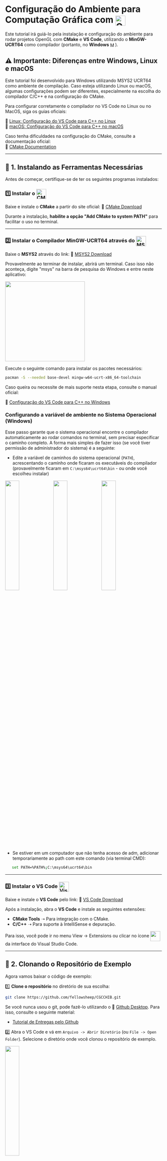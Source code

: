 # Configuração do Ambiente para Computação Gráfica com <img src="https://github.com/user-attachments/assets/db96047c-5e1a-4656-a3af-ee3432f9f35a" alt="OpenGL Logo" height="32" style="vertical-align: middle;" />

Este tutorial irá guiá-lo pela instalação e configuração do ambiente para rodar projetos OpenGL com **CMake** e **VS Code**, utilizando o **MinGW-UCRT64** como compilador (portanto, no **Windows** <img src="https://github.com/user-attachments/assets/ad835449-5f61-4907-a116-b9ced2c8e30d" alt="MS Windows Logo" height="16" style="vertical-align: middle;" />).

## ⚠️ Importante: Diferenças entre Windows, Linux e macOS

Este tutorial foi desenvolvido para Windows utilizando MSYS2 UCRT64 como ambiente de compilação. Caso esteja utilizando Linux ou macOS, algumas configurações podem ser diferentes, especialmente na escolha do compilador C/C++ e na configuração do CMake.

Para configurar corretamente o compilador no VS Code no Linux ou no MacOS, siga os guias oficiais:

🔗 [Linux: Configuração do VS Code para C++ no Linux](https://code.visualstudio.com/docs/cpp/config-linux)  
🔗 [macOS: Configuração do VS Code para C++ no macOS](https://code.visualstudio.com/docs/cpp/config-clang-mac)  

Caso tenha dificuldades na configuração do CMake, consulte a documentação oficial:  
🔗 [CMake Documentation](https://cmake.org/documentation/)

---

## 📌 1. Instalando as Ferramentas Necessárias

Antes de começar, certifique-se de ter os seguintes programas instalados:

### 1️⃣ Instalar o <img src="https://github.com/user-attachments/assets/5e9c8078-53b0-4497-bbf2-1f379293aa60" alt="CMake Logo" height="32" style="vertical-align: middle;" />

Baixe e instale o **CMake** a partir do site oficial:
🔗 [CMake Download](https://cmake.org/download/)

Durante a instalação, **habilite a opção "Add CMake to system PATH"** para facilitar o uso no terminal.

---

### 2️⃣ Instalar o Compilador MinGW-UCRT64 através do <img src="https://github.com/user-attachments/assets/a473c44b-1fe1-4399-911a-d921225f53a6" alt="MSYS2 Logo" width="32" style="vertical-align: middle;" />


Baixe o **MSYS2** através do link:
🔗 [MSYS2 Download](https://www.msys2.org/)

Provavelmente ao terminar de instalar, abrirá um terminal. Caso isso não aconteça, digite "msys" na barra de pesquisa do Windows e entre neste aplicativo:

 <img src="https://github.com/user-attachments/assets/8d5603b3-6338-4235-9775-6aeaa900da7d" alt="" width="256" align="middle"/>

Execute o seguinte comando para instalar os pacotes necessários:

```sh
pacman -S --needed base-devel mingw-w64-ucrt-x86_64-toolchain
```

Caso queira ou necessite de mais suporte nesta etapa, consulte o manual oficial:

🔗 [Configuração do VS Code para C++ no Windows](https://code.visualstudio.com/docs/cpp/config-mingw)

### Configurando a variável de ambiente no Sistema Operacional (Windows)

Esse passo garante que o sistema operacional encontre o compilador automaticamente ao rodar comandos no terminal, sem precisar especificar o caminho completo. A forma mais simples de fazer isso (se você tiver permissão de administrador do sistema) é a seguinte:

 - Edite a variável de caminhos do sistema operacional (`PATH`), acrescentando o caminho onde ficaram os executáveis do compilador (provavelmente ficaram em `C:\msys64\ucrt64\bin` - ou onde você escolheu instalar)

<img src="https://github.com/user-attachments/assets/645846a5-38e2-4a26-a307-a961afb80116" alt="" style="width:30%; height:auto;" align="middle"/>
<img src="https://github.com/user-attachments/assets/89bc66d1-c269-45ac-9f5f-e528325a9e95" alt="" style="width:30%; height:auto;" align="middle"/>
<img src="https://github.com/user-attachments/assets/25c305fa-239c-4119-afd3-20d8dbf318e6" alt="" style="width:30%; height:auto;" align="middle"/>

 - Se estiver em um computador que não tenha acesso de adm, adicionar temporariamente ao path com este comando (via terminal CMD): 
```sh
   set PATH=%PATH%;C:\msys64\ucrt64\bin
```
---

### 3️⃣ Instalar o VS Code <img src="https://github.com/user-attachments/assets/0b0e314b-8910-4311-b862-8f4c2e012d33" alt="Visual Studio Code Logo" width="32" style="vertical-align: middle;" />

Baixe e instale o **VS Code** pelo link:
🔗 [VS Code Download](https://code.visualstudio.com/)

Após a instalação, abra o **VS Code** e instale as seguintes extensões:

- **CMake Tools** ➝ Para integração com o CMake.
- **C/C++** ➝ Para suporte à IntelliSense e depuração.
  
Para isso, você pode ir no menu View -> Extensions ou clicar no ícone <img src="https://github.com/user-attachments/assets/ce6873db-1dbb-4a74-887f-4ea90f90dfc4" alt="" width="32" style="vertical-align: middle;" /> da interface do Visual Studio Code.

---

## 📌 2. Clonando o Repositório de Exemplo

Agora vamos baixar o código de exemplo:

1️⃣ **Clone o repositório** no diretório de sua escolha:

```sh
git clone https://github.com/fellowsheep/CGCCHIB.git
```
Se você nunca usou o git, pode fazê-lo utilizando o 🔗 [Github Desktop](https://desktop.github.com/download/). Para isso, consulte o seguinte material:
- [Tutorial de Entregas pelo Github](TutorialEntregasGithub.pdf)

2️⃣ Abra o VS Code e vá em `Arquivo -> Abrir Diretório` (ou `File -> Open Folder`). Selecione o diretório onde você clonou o repositório de exemplo.

<img src="https://github.com/user-attachments/assets/501ad8f1-30cc-44b0-bec0-8ef650a79998" alt="" style="width:30%; height:auto;" align="middle"/>

⚠️ É muito importante entrar no diretório do projeto pelo comando `Open Folder`. Caso contrário, o VS Code não reconhece o diretório `${workspaceFolder}`, o que poderá causar problemas no passo de compilação.

---

## 📌 3. Configurando o CMake no VS Code

1️⃣ No VS Code, pressione `Ctrl + Shift + P` e procure por `CMake: Scan for kit`

<img src="https://github.com/user-attachments/assets/93417f3a-6fc3-448c-bb73-1cc3a33ab199" alt="" style="width:40%; height:auto;" align="middle"/>

2️⃣ Logo após, pressione novamente `Ctrl + Shift + P` e procure por `CMake: Select a Kit`.  

3️⃣ **Selecione o compilador correto**:
   - Escolha `GCC for MSYS2 UCRT64` (ou similar, conforme sua instalação)
     
     <img src="https://github.com/user-attachments/assets/618655d3-253a-4d99-a6c0-e241c45a5c0c" alt="" style="width:40%; height:auto;" align="middle"/>

4️⃣ Este passo costuma acontecer automaticamente. Mas caso não ocorra nada após selecionar o kit, pressione `Ctrl + Shift + P` e execute `CMake: Configure`
   - Isso fará o **CMake detectar o compilador correto e preparar o projeto**. Espera-se que, após esta etapa, tenha-se uma saída similar a esta no terminal do VS Studio Code:
  
   <img src="https://github.com/user-attachments/assets/ca3bc7f1-5115-48d2-9f39-6a236e18f9b3" alt="" style="width:50%; height:auto;" align="middle"/>

## 📌 4. Compilando e Executando o Projeto

Da mesma forma que o **CMake: Configure** pode executar automaticamente, a compilação pode ocorrer em sequência também de forma automática.
Caso não ocorra ou você pretenda compilar novamente:

1️⃣ Pressione `Ctrl + Shift + P` e execute `CMake: Build`
   - Ou rode manualmente no terminal:

   ```sh
   cd build
   cmake --build .
   ```

2️⃣ **Execute o programa**:
   ```sh
   ./Hello3D.exe
   ```

Se tudo estiver correto, o projeto será compilado e executado com sucesso! 🚀

---

## 📌 5. Próximos Passos

Agora que seu ambiente está configurado, você pode:

✅ Copiar o conteúdo do repositório clonado para o **seu repositório**. Caso precise de ajuda para criar e organizar seu próprio repositório de exercícios, consulte os seguintes materiais:
- [Tutorial de Entregas pelo Github](TutorialEntregasGithub.pdf)
- [Organizando seu repositório no Github](OrganizandoRepositorioGithub.pdf)

✅ Adicionar os exercícios dentro da pasta `src/`
```
📁 src/
│── Hello3D.cpp
│── Transformacoes.cpp
│── Iluminacao.cpp
```

✅ Para cada exercício novo, atualizar o arquivo `CMakelists.txt`
```cmake
set(EXERCISES 
    Hello3D
    Transformacoes
    Iluminacao
)
```
✅ Atualmente, o `CMakelists.txt` já está configurado para compilar e gerar o excutável de cada código acrescentado no set EXERCISES. Se necessário, adicionar novas dependências
```cmake
foreach(EXERCISE ${EXERCISES})
    add_executable(${EXERCISE} src/${EXERCISE}.cpp Common/glad.c)
    target_link_libraries(${EXERCISE} glfw opengl32)
endforeach()
```
✅ Isso faz com que cada exercício gere seu próprio executável dentro da pasta build/.

✅ Portanto, se adicionar mais arquivos .cpp, basta incluir o nome na lista EXERCISES e rodar o CMake novamente.
